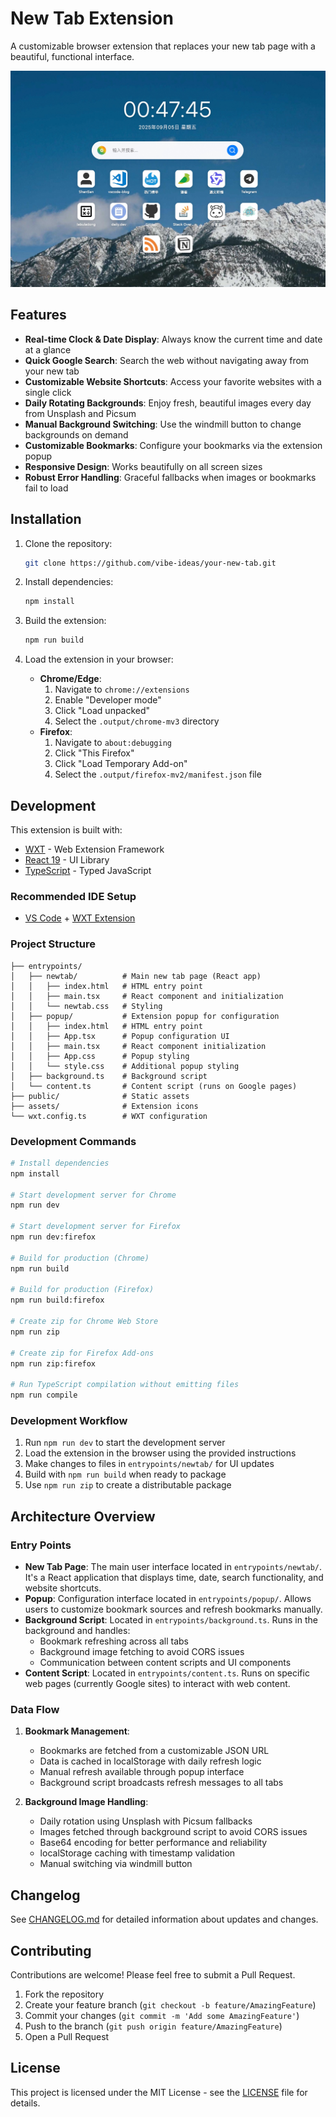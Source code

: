 # New Tab Extension

A customizable browser extension that replaces your new tab page with a beautiful, functional interface.

<div align="center">
<img src="demo.jpg" alt="New Tab Extension Screenshot" />
</div>

## Features

- **Real-time Clock & Date Display**: Always know the current time and date at a glance
- **Quick Google Search**: Search the web without navigating away from your new tab
- **Customizable Website Shortcuts**: Access your favorite websites with a single click
- **Daily Rotating Backgrounds**: Enjoy fresh, beautiful images every day from Unsplash and Picsum
- **Manual Background Switching**: Use the windmill button to change backgrounds on demand
- **Customizable Bookmarks**: Configure your bookmarks via the extension popup
- **Responsive Design**: Works beautifully on all screen sizes
- **Robust Error Handling**: Graceful fallbacks when images or bookmarks fail to load

## Installation

1. Clone the repository:

   ```bash
   git clone https://github.com/vibe-ideas/your-new-tab.git
   ```

2. Install dependencies:

   ```bash
   npm install
   ```

3. Build the extension:

   ```bash
   npm run build
   ```

4. Load the extension in your browser:
   - **Chrome/Edge**:
     1. Navigate to `chrome://extensions`
     2. Enable "Developer mode"
     3. Click "Load unpacked"
     4. Select the `.output/chrome-mv3` directory
   - **Firefox**:
     1. Navigate to `about:debugging`
     2. Click "This Firefox"
     3. Click "Load Temporary Add-on"
     4. Select the `.output/firefox-mv2/manifest.json` file

## Development

This extension is built with:

- [WXT](https://wxt.dev) - Web Extension Framework
- [React 19](https://react.dev) - UI Library
- [TypeScript](https://www.typescriptlang.org/) - Typed JavaScript

### Recommended IDE Setup

- [VS Code](https://code.visualstudio.com/) + [WXT Extension](https://marketplace.visualstudio.com/items?itemName=wxt-dev.wxt)

### Project Structure

```
├── entrypoints/
│   ├── newtab/          # Main new tab page (React app)
│   │   ├── index.html   # HTML entry point
│   │   ├── main.tsx     # React component and initialization
│   │   └── newtab.css   # Styling
│   ├── popup/           # Extension popup for configuration
│   │   ├── index.html   # HTML entry point
│   │   ├── App.tsx      # Popup configuration UI
│   │   ├── main.tsx     # React component initialization
│   │   ├── App.css      # Popup styling
│   │   └── style.css    # Additional popup styling
│   ├── background.ts    # Background script
│   └── content.ts       # Content script (runs on Google pages)
├── public/              # Static assets
├── assets/              # Extension icons
└── wxt.config.ts        # WXT configuration
```

### Development Commands

```bash
# Install dependencies
npm install

# Start development server for Chrome
npm run dev

# Start development server for Firefox
npm run dev:firefox

# Build for production (Chrome)
npm run build

# Build for production (Firefox)
npm run build:firefox

# Create zip for Chrome Web Store
npm run zip

# Create zip for Firefox Add-ons
npm run zip:firefox

# Run TypeScript compilation without emitting files
npm run compile
```

### Development Workflow

1. Run `npm run dev` to start the development server
2. Load the extension in the browser using the provided instructions
3. Make changes to files in `entrypoints/newtab/` for UI updates
4. Build with `npm run build` when ready to package
5. Use `npm run zip` to create a distributable package

## Architecture Overview

### Entry Points

- **New Tab Page**: The main user interface located in `entrypoints/newtab/`. It's a React application that displays time, date, search functionality, and website shortcuts.
- **Popup**: Configuration interface located in `entrypoints/popup/`. Allows users to customize bookmark sources and refresh bookmarks manually.
- **Background Script**: Located in `entrypoints/background.ts`. Runs in the background and handles:
  - Bookmark refreshing across all tabs
  - Background image fetching to avoid CORS issues
  - Communication between content scripts and UI components
- **Content Script**: Located in `entrypoints/content.ts`. Runs on specific web pages (currently Google sites) to interact with web content.

### Data Flow

1. **Bookmark Management**:
   - Bookmarks are fetched from a customizable JSON URL
   - Data is cached in localStorage with daily refresh logic
   - Manual refresh available through popup interface
   - Background script broadcasts refresh messages to all tabs

2. **Background Image Handling**:
   - Daily rotation using Unsplash with Picsum fallbacks
   - Images fetched through background script to avoid CORS issues
   - Base64 encoding for better performance and reliability
   - localStorage caching with timestamp validation
   - Manual switching via windmill button

## Changelog

See [CHANGELOG.md](CHANGELOG.md) for detailed information about updates and changes.

## Contributing

Contributions are welcome! Please feel free to submit a Pull Request.

1. Fork the repository
2. Create your feature branch (`git checkout -b feature/AmazingFeature`)
3. Commit your changes (`git commit -m 'Add some AmazingFeature'`)
4. Push to the branch (`git push origin feature/AmazingFeature`)
5. Open a Pull Request

## License

This project is licensed under the MIT License - see the [LICENSE](LICENSE) file for details.
